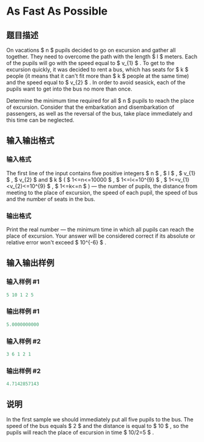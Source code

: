 # As Fast As Possible

## 题目描述

On vacations $ n $ pupils decided to go on excursion and gather all together. They need to overcome the path with the length $ l $ meters. Each of the pupils will go with the speed equal to $ v_{1} $ . To get to the excursion quickly, it was decided to rent a bus, which has seats for $ k $ people (it means that it can't fit more than $ k $ people at the same time) and the speed equal to $ v_{2} $ . In order to avoid seasick, each of the pupils want to get into the bus no more than once.

Determine the minimum time required for all $ n $ pupils to reach the place of excursion. Consider that the embarkation and disembarkation of passengers, as well as the reversal of the bus, take place immediately and this time can be neglected.

## 输入输出格式

### 输入格式

The first line of the input contains five positive integers $ n $ , $ l $ , $ v_{1} $ , $ v_{2} $ and $ k $ ( $ 1<=n<=10000 $ , $ 1<=l<=10^{9} $ , $ 1<=v_{1}&lt;v_{2}<=10^{9} $ , $ 1<=k<=n $ ) — the number of pupils, the distance from meeting to the place of excursion, the speed of each pupil, the speed of bus and the number of seats in the bus.

### 输出格式

Print the real number — the minimum time in which all pupils can reach the place of excursion. Your answer will be considered correct if its absolute or relative error won't exceed $ 10^{-6} $ .

## 输入输出样例

### 输入样例 #1

```cpp
5 10 1 2 5

```
### 输出样例 #1

```cpp
5.0000000000

```
### 输入样例 #2

```cpp
3 6 1 2 1

```
### 输出样例 #2

```cpp
4.7142857143

```
## 说明

In the first sample we should immediately put all five pupils to the bus. The speed of the bus equals $ 2 $ and the distance is equal to $ 10 $ , so the pupils will reach the place of excursion in time $ 10/2=5 $ .

